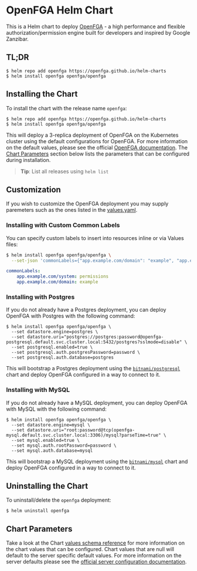 # OpenFGA Helm Chart
This is a Helm chart to deploy [OpenFGA](https://github.com/openfga/openfga) - a high performance and flexible authorization/permission engine built for developers and inspired by Google Zanzibar.

## TL;DR
```
$ helm repo add openfga https://openfga.github.io/helm-charts
$ helm install openfga openfga/openfga
```

## Installing the Chart
To install the chart with the release name `openfga`:

```
$ helm repo add openfga https://openfga.github.io/helm-charts
$ helm install openfga openfga/openfga
```

This will deploy a 3-replica deployment of OpenFGA on the Kubernetes cluster using the default configurations for OpenFGA. For more information on the default values, please see the official [OpenFGA documentation](https://openfga.dev/docs/getting-started/setup-openfga/docker#configuring-the-server). The [Chart Parameters](#chart-parameters) section below lists the parameters that can be configured during installation.

> **Tip**: List all releases using `helm list`



## Customization 
If you wish to customize the OpenFGA deployment you may supply paremeters such as the ones listed in the [values.yaml](/charts/openfga/values.yaml). 

### Installing with Custom Common Labels
You can specify custom labels to insert into resources inline or via Values files:

```sh
$ helm install openfga openfga/openfga \
  --set-json 'commonLabels={"app.example.com/domain": "example", "app.example.com/system": "permissions"}'
```

```yaml
commonLabels:
    app.example.com/system: permissions
    app.example.com/domain: example
```

### Installing with Postgres
If you do not already have a Postgres deployment, you can deploy OpenFGA with Postgres with the following command:

```
$ helm install openfga openfga/openfga \
  --set datastore.engine=postgres \
  --set datastore.uri="postgres://postgres:password@openfga-postgresql.default.svc.cluster.local:5432/postgres?sslmode=disable" \
  --set postgresql.enabled=true \
  --set postgresql.auth.postgresPassword=password \
  --set postgresql.auth.database=postgres
```

This will bootstrap a Postgres deployment using the [`bitnami/postgresql`](https://artifacthub.io/packages/helm/bitnami/postgresql) chart and deploy OpenFGA configured in a way to connect to it.

### Installing with MySQL
If you do not already have a MySQL deployment, you can deploy OpenFGA with MySQL with the following command:

```
$ helm install openfga openfga/openfga \
  --set datastore.engine=mysql \
  --set datastore.uri="root:password@tcp(openfga-mysql.default.svc.cluster.local:3306)/mysql?parseTime=true" \
  --set mysql.enabled=true \
  --set mysql.auth.rootPassword=password \
  --set mysql.auth.database=mysql
```

This will bootstrap a MySQL deployment using the [`bitnami/mysql`](https://artifacthub.io/packages/helm/bitnami/mysql) chart and deploy OpenFGA configured in a way to connect to it.

## Uninstalling the Chart
To uninstall/delete the `openfga` deployment:

```
$ helm uninstall openfga
```

## Chart Parameters
Take a look at the Chart [values schema reference](https://artifacthub.io/packages/helm/openfga/openfga?modal=values-schema) for more information on the chart values that can be configured. Chart values that are null will default to the server specific default values. For more information on the server defaults please see the [official server configuration documentation](https://openfga.dev/docs/getting-started/setup-openfga/docker#configuring-the-server).
